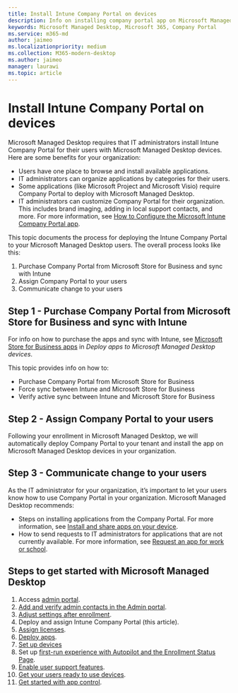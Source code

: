 ```yaml
---
title: Install Intune Company Portal on devices 
description: Info on installing company portal app on Microsoft Managed Desktop devices 
keywords: Microsoft Managed Desktop, Microsoft 365, Company Portal
ms.service: m365-md
author: jaimeo
ms.localizationpriority: medium
ms.collection: M365-modern-desktop
ms.author: jaimeo
manager: laurawi
ms.topic: article
---
```


# Install Intune Company Portal on devices

Microsoft Managed Desktop requires that IT administrators install Intune Company Portal for their users with Microsoft Managed Desktop devices. Here are some benefits for your organization:
- Users have one place to browse and install available applications. 
- IT administrators can organize applications by categories for their users.  
- Some applications (like Microsoft Project and Microsoft Visio) require Company Portal to deploy with Microsoft Managed Desktop.
- IT administrators can customize Company Portal for their organization. This includes brand imaging, adding in local support contacts, and more. For more information, see [How to Configure the Microsoft Intune Company Portal app](/intune/company-portal-app).   

This topic documents the process for deploying the Intune Company Portal to your Microsoft Managed Desktop users. The overall process looks like this:
1. Purchase Company Portal from Microsoft Store for Business and sync with Intune
2. Assign Company Portal to your users
3. Communicate change to your users

## Step 1 - Purchase Company Portal from Microsoft Store for Business and sync with Intune
For info on how to purchase the apps and sync with Intune, see [Microsoft Store for Business apps](deploy-apps.md#msfb-apps) in *Deploy apps to Microsoft Managed Desktop devices*.

This topic provides info on how to: 
- Purchase Company Portal from Microsoft Store for Business 
- Force sync between Intune and Microsoft Store for Business
- Verify active sync between Intune and Microsoft Store for Business 

## Step 2 - Assign Company Portal to your users
Following your enrollment in Microsoft Managed Desktop, we will automatically deploy Company Portal to your tenant and install the app on Microsoft Managed Desktop devices in your organization.

## Step 3 - Communicate change to your users
As the IT administrator for your organization, it’s important to let your users know how to use Company Portal in your organization. Microsoft Managed Desktop recommends:
- Steps on installing applications from the Company Portal. For more information, see [Install and share apps on your device](/intune-user-help/install-apps-cpapp-windows).
- How to send requests to IT administrators for applications that are not currently available. For more information, see [Request an app for work or school](/intune-user-help/install-apps-cpapp-windows#request-an-app-for-work-or-school).  

## Steps to get started with Microsoft Managed Desktop

1. Access [admin portal](access-admin-portal.md).
1. [Add and verify admin contacts in the Admin portal](add-admin-contacts.md).
1. [Adjust settings after enrollment](conditional-access.md).
1. Deploy and assign Intune Company Portal (this article).
1. [Assign licenses](assign-licenses.md).
1. [Deploy apps](deploy-apps.md).
1. [Set up devices](set-up-devices.md)
1. Set up [first-run experience with Autopilot and the Enrollment Status Page](esp-first-run.md).
1. [Enable user support features](enable-support.md).
1. [Get your users ready to use devices](get-started-devices.md).
1. [Get started with app control](get-started-app-control.md).
